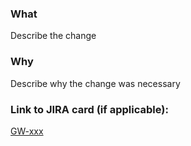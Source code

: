 ### What
Describe the change

### Why
Describe why the change was necessary


### Link to JIRA card (if applicable): 
[GW-xxx](https://technologyprogramme.atlassian.net/browse/GW-xxx)